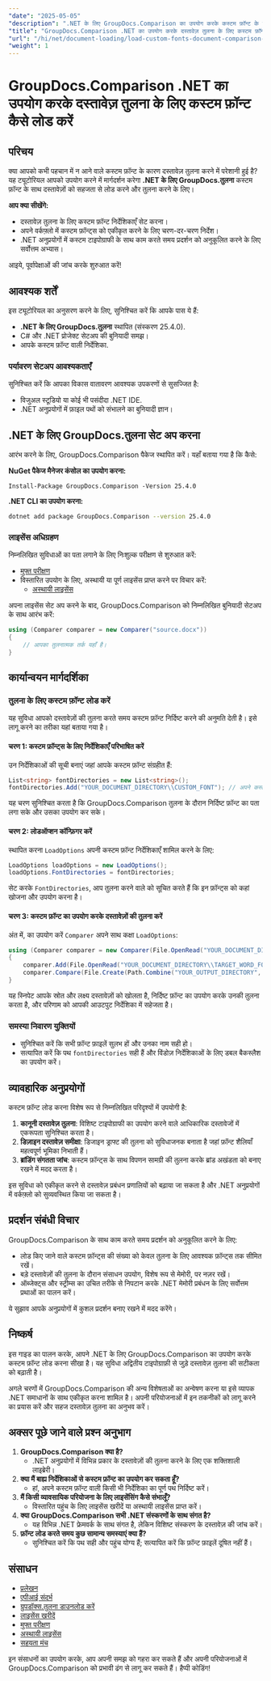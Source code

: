 ```yaml
---
"date": "2025-05-05"
"description": ".NET के लिए GroupDocs.Comparison का उपयोग करके कस्टम फ़ॉन्ट के साथ दस्तावेज़ों को सहजता से लोड और तुलना करना सीखें। चरण-दर-चरण निर्देशों और सर्वोत्तम प्रथाओं का पालन करें।"
"title": "GroupDocs.Comparison .NET का उपयोग करके दस्तावेज़ तुलना के लिए कस्टम फ़ॉन्ट कैसे लोड करें"
"url": "/hi/net/document-loading/load-custom-fonts-document-comparison-groupdocs-net/"
"weight": 1
---
```


# GroupDocs.Comparison .NET का उपयोग करके दस्तावेज़ तुलना के लिए कस्टम फ़ॉन्ट कैसे लोड करें

## परिचय

क्या आपको कभी पहचान में न आने वाले कस्टम फ़ॉन्ट के कारण दस्तावेज़ तुलना करने में परेशानी हुई है? यह ट्यूटोरियल आपको उपयोग करने में मार्गदर्शन करेगा **.NET के लिए GroupDocs.तुलना** कस्टम फ़ॉन्ट के साथ दस्तावेज़ों को सहजता से लोड करने और तुलना करने के लिए। 

**आप क्या सीखेंगे:**
- दस्तावेज़ तुलना के लिए कस्टम फ़ॉन्ट निर्देशिकाएँ सेट करना।
- अपने वर्कफ़्लो में कस्टम फ़ॉन्ट्स को एकीकृत करने के लिए चरण-दर-चरण निर्देश।
- .NET अनुप्रयोगों में कस्टम टाइपोग्राफी के साथ काम करते समय प्रदर्शन को अनुकूलित करने के लिए सर्वोत्तम अभ्यास।

आइये, पूर्वापेक्षाओं की जांच करके शुरुआत करें!

## आवश्यक शर्तें

इस ट्यूटोरियल का अनुसरण करने के लिए, सुनिश्चित करें कि आपके पास ये हैं:

- **.NET के लिए GroupDocs.तुलना** स्थापित (संस्करण 25.4.0).
- C# और .NET प्रोजेक्ट सेटअप की बुनियादी समझ।
- आपके कस्टम फ़ॉन्ट वाली निर्देशिका.

### पर्यावरण सेटअप आवश्यकताएँ
सुनिश्चित करें कि आपका विकास वातावरण आवश्यक उपकरणों से सुसज्जित है:
- विजुअल स्टूडियो या कोई भी पसंदीदा .NET IDE.
- .NET अनुप्रयोगों में फ़ाइल पथों को संभालने का बुनियादी ज्ञान।

## .NET के लिए GroupDocs.तुलना सेट अप करना

आरंभ करने के लिए, GroupDocs.Comparison पैकेज स्थापित करें। यहाँ बताया गया है कि कैसे:

**NuGet पैकेज मैनेजर कंसोल का उपयोग करना:**

```shell
Install-Package GroupDocs.Comparison -Version 25.4.0
```

**.NET CLI का उपयोग करना:**

```bash
dotnet add package GroupDocs.Comparison --version 25.4.0
```

### लाइसेंस अधिग्रहण

निम्नलिखित सुविधाओं का पता लगाने के लिए निःशुल्क परीक्षण से शुरुआत करें:
- [मुफ्त परीक्षण](https://releases.groupdocs.com/comparison/net/)
- विस्तारित उपयोग के लिए, अस्थायी या पूर्ण लाइसेंस प्राप्त करने पर विचार करें:
  - [अस्थायी लाइसेंस](https://purchase.groupdocs.com/temporary-license/)

अपना लाइसेंस सेट अप करने के बाद, GroupDocs.Comparison को निम्नलिखित बुनियादी सेटअप के साथ आरंभ करें:

```csharp
using (Comparer comparer = new Comparer("source.docx"))
{
    // आपका तुलनात्मक तर्क यहाँ है।
}
```

## कार्यान्वयन मार्गदर्शिका

### तुलना के लिए कस्टम फ़ॉन्ट लोड करें

यह सुविधा आपको दस्तावेज़ों की तुलना करते समय कस्टम फ़ॉन्ट निर्दिष्ट करने की अनुमति देती है। इसे लागू करने का तरीका यहां बताया गया है।

#### चरण 1: कस्टम फ़ॉन्ट्स के लिए निर्देशिकाएँ परिभाषित करें

उन निर्देशिकाओं की सूची बनाएं जहां आपके कस्टम फ़ॉन्ट संग्रहीत हैं:

```csharp
List<string> fontDirectories = new List<string>();
fontDirectories.Add("YOUR_DOCUMENT_DIRECTORY\\CUSTOM_FONT"); // अपने कस्टम फ़ॉन्ट निर्देशिका पथ के साथ बदलें.
```

यह चरण सुनिश्चित करता है कि GroupDocs.Comparison तुलना के दौरान निर्दिष्ट फ़ॉन्ट का पता लगा सके और उसका उपयोग कर सके।

#### चरण 2: लोडऑप्शन कॉन्फ़िगर करें

स्थापित करना `LoadOptions` अपनी कस्टम फ़ॉन्ट निर्देशिकाएँ शामिल करने के लिए:

```csharp
LoadOptions loadOptions = new LoadOptions();
loadOptions.FontDirectories = fontDirectories;
```

सेट करके `FontDirectories`, आप तुलना करने वाले को सूचित करते हैं कि इन फ़ॉन्ट्स को कहां खोजना और उपयोग करना है।

#### चरण 3: कस्टम फ़ॉन्ट का उपयोग करके दस्तावेज़ों की तुलना करें

अंत में, का उपयोग करें `Comparer` अपने साथ कक्षा `LoadOptions`:

```csharp
using (Comparer comparer = new Comparer(File.OpenRead("YOUR_DOCUMENT_DIRECTORY\\SOURCE_WORD_FONT"), loadOptions))
{
    comparer.Add(File.OpenRead("YOUR_DOCUMENT_DIRECTORY\\TARGET_WORD_FONT"));
    comparer.Compare(File.Create(Path.Combine("YOUR_OUTPUT_DIRECTORY", "RESULT_WORD_FONT")));
}
```

यह स्निपेट आपके स्रोत और लक्ष्य दस्तावेज़ों को खोलता है, निर्दिष्ट फ़ॉन्ट का उपयोग करके उनकी तुलना करता है, और परिणाम को आपकी आउटपुट निर्देशिका में सहेजता है।

### समस्या निवारण युक्तियों

- सुनिश्चित करें कि सभी फ़ॉन्ट फ़ाइलें सुलभ हों और उनका नाम सही हो।
- सत्यापित करें कि पथ `fontDirectories` सही हैं और विंडोज़ निर्देशिकाओं के लिए डबल बैकस्लैश का उपयोग करें।

## व्यावहारिक अनुप्रयोगों

कस्टम फ़ॉन्ट लोड करना विशेष रूप से निम्नलिखित परिदृश्यों में उपयोगी है:

1. **कानूनी दस्तावेज़ तुलना**: विशिष्ट टाइपोग्राफी का उपयोग करने वाले आधिकारिक दस्तावेजों में एकरूपता सुनिश्चित करता है।
2. **डिज़ाइन दस्तावेज़ समीक्षा**: डिजाइन ड्राफ्ट की तुलना को सुविधाजनक बनाता है जहां फ़ॉन्ट शैलियाँ महत्वपूर्ण भूमिका निभाती हैं।
3. **ब्रांडिंग संगतता जांच**: कस्टम फ़ॉन्ट्स के साथ विपणन सामग्री की तुलना करके ब्रांड अखंडता को बनाए रखने में मदद करता है।

इस सुविधा को एकीकृत करने से दस्तावेज़ प्रबंधन प्रणालियों को बढ़ाया जा सकता है और .NET अनुप्रयोगों में वर्कफ़्लो को सुव्यवस्थित किया जा सकता है।

## प्रदर्शन संबंधी विचार

GroupDocs.Comparison के साथ काम करते समय प्रदर्शन को अनुकूलित करने के लिए:
- लोड किए जाने वाले कस्टम फ़ॉन्ट्स की संख्या को केवल तुलना के लिए आवश्यक फ़ॉन्ट्स तक सीमित रखें।
- बड़े दस्तावेज़ों की तुलना के दौरान संसाधन उपयोग, विशेष रूप से मेमोरी, पर नज़र रखें।
- ऑब्जेक्ट्स और स्ट्रीम्स का उचित तरीके से निपटान करके .NET मेमोरी प्रबंधन के लिए सर्वोत्तम प्रथाओं का पालन करें।

ये सुझाव आपके अनुप्रयोगों में कुशल प्रदर्शन बनाए रखने में मदद करेंगे।

## निष्कर्ष

इस गाइड का पालन करके, आपने .NET के लिए GroupDocs.Comparison का उपयोग करके कस्टम फ़ॉन्ट लोड करना सीखा है। यह सुविधा अद्वितीय टाइपोग्राफ़ी से जुड़े दस्तावेज़ तुलना की सटीकता को बढ़ाती है। 

अगले चरणों में GroupDocs.Comparison की अन्य विशेषताओं का अन्वेषण करना या इसे व्यापक .NET समाधानों के साथ एकीकृत करना शामिल है। अपनी परियोजनाओं में इन तकनीकों को लागू करने का प्रयास करें और सहज दस्तावेज़ तुलना का अनुभव करें।

## अक्सर पूछे जाने वाले प्रश्न अनुभाग

1. **GroupDocs.Comparison क्या है?**
   - .NET अनुप्रयोगों में विभिन्न प्रकार के दस्तावेज़ों की तुलना करने के लिए एक शक्तिशाली लाइब्रेरी।
2. **क्या मैं बाह्य निर्देशिकाओं से कस्टम फ़ॉन्ट का उपयोग कर सकता हूँ?**
   - हां, अपने कस्टम फ़ॉन्ट वाली किसी भी निर्देशिका का पूर्ण पथ निर्दिष्ट करें।
3. **मैं किसी व्यावसायिक परियोजना के लिए लाइसेंसिंग कैसे संभालूँ?**
   - विस्तारित पहुंच के लिए लाइसेंस खरीदें या अस्थायी लाइसेंस प्राप्त करें।
4. **क्या GroupDocs.Comparison सभी .NET संस्करणों के साथ संगत है?**
   - यह विभिन्न .NET फ्रेमवर्क के साथ संगत है, लेकिन विशिष्ट संस्करण के दस्तावेज़ की जांच करें।
5. **फ़ॉन्ट लोड करते समय कुछ सामान्य समस्याएं क्या हैं?**
   - सुनिश्चित करें कि पथ सही और पहुंच योग्य हैं; सत्यापित करें कि फ़ॉन्ट फ़ाइलें दूषित नहीं हैं।

## संसाधन
- [प्रलेखन](https://docs.groupdocs.com/comparison/net/)
- [एपीआई संदर्भ](https://reference.groupdocs.com/comparison/net/)
- [ग्रुपडॉक्स.तुलना डाउनलोड करें](https://releases.groupdocs.com/comparison/net/)
- [लाइसेंस खरीदें](https://purchase.groupdocs.com/buy)
- [मुफ्त परीक्षण](https://releases.groupdocs.com/comparison/net/)
- [अस्थायी लाइसेंस](https://purchase.groupdocs.com/temporary-license/)
- [सहयता मंच](https://forum.groupdocs.com/c/comparison/)

इन संसाधनों का उपयोग करके, आप अपनी समझ को गहरा कर सकते हैं और अपनी परियोजनाओं में GroupDocs.Comparison को प्रभावी ढंग से लागू कर सकते हैं। हैप्पी कोडिंग!